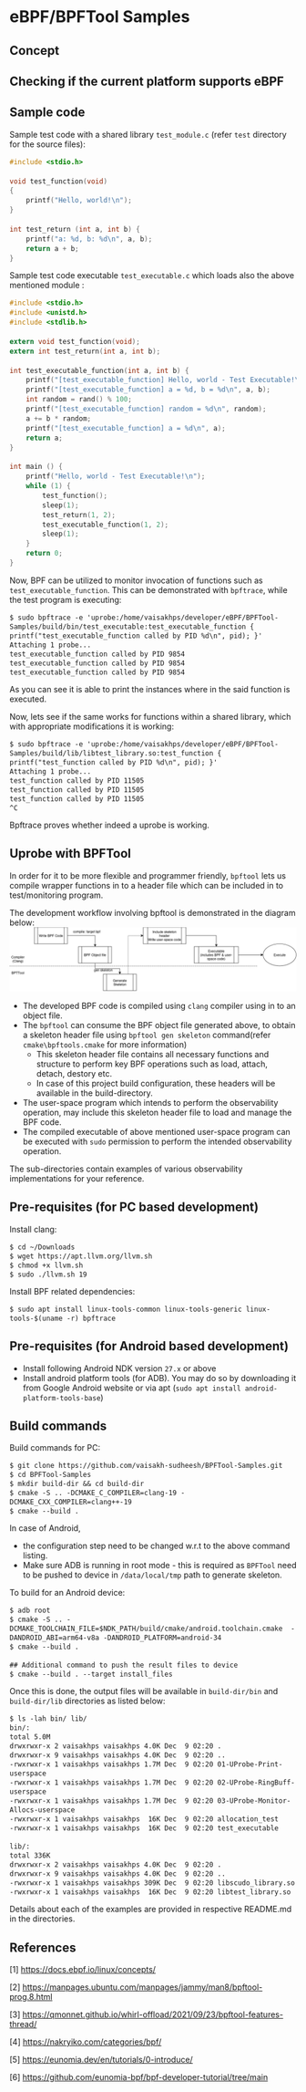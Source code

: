 # eBPF/BPFTool Samples

## Concept

## Checking if the current platform supports eBPF

## Sample code

Sample test code with a shared library `test_module.c` (refer `test` directory for the source files):

```c
#include <stdio.h>

void test_function(void)
{
    printf("Hello, world!\n");
}

int test_return (int a, int b) {
    printf("a: %d, b: %d\n", a, b);
    return a + b;
}
```

Sample test code executable `test_executable.c` which loads also the above mentioned module :

```c
#include <stdio.h>
#include <unistd.h>
#include <stdlib.h>

extern void test_function(void);
extern int test_return(int a, int b);

int test_executable_function(int a, int b) {
    printf("[test_executable_function] Hello, world - Test Executable!\n");
    printf("[test_executable_function] a = %d, b = %d\n", a, b);
    int random = rand() % 100;
    printf("[test_executable_function] random = %d\n", random);
    a += b * random;
    printf("[test_executable_function] a = %d\n", a);
    return a;
}

int main () {
    printf("Hello, world - Test Executable!\n");
    while (1) {
        test_function();
        sleep(1);
        test_return(1, 2);
        test_executable_function(1, 2);
        sleep(1);
    }
    return 0;
}
```

Now, BPF can be utilized to monitor invocation of functions such as `test_executable_function`. This can be demonstrated with `bpftrace`, while the test program is executing:

```shell
$ sudo bpftrace -e 'uprobe:/home/vaisakhps/developer/eBPF/BPFTool-Samples/build/bin/test_executable:test_executable_function { printf("test_executable_function called by PID %d\n", pid); }'
Attaching 1 probe...
test_executable_function called by PID 9854
test_executable_function called by PID 9854
test_executable_function called by PID 9854
```

As you can see it is able to print the instances where in the said function is executed.

Now, lets see if the same works for functions within a shared library, which with appropriate modifications it is working:

```shell
$ sudo bpftrace -e 'uprobe:/home/vaisakhps/developer/eBPF/BPFTool-Samples/build/lib/libtest_library.so:test_function { printf("test_function called by PID %d\n", pid); }'
Attaching 1 probe...
test_function called by PID 11505
test_function called by PID 11505
test_function called by PID 11505
^C

```

Bpftrace proves whether indeed a uprobe is working.

## Uprobe with BPFTool

In order for it to be more flexible and programmer friendly, `bpftool` lets us compile wrapper functions in to a header file which can be included in to test/monitoring program.

The development workflow involving bpftool is demonstrated in the diagram below:
![BPFTool development workflow](/docs/BPFTool.drawio.png)

- The developed BPF code is compiled using `clang` compiler using in to an object file.
- The `bpftool` can consume the BPF object file generated above, to obtain a skeleton header file using `bpftool gen skeleton` command(refer `cmake\bpftools.cmake` for more information)
   - This skeleton header file contains all necessary functions and structure to perform key BPF operations such as load, attach, detach, destory etc.
   - In case of this project build configuration, these headers will be available in the build-directory.
- The user-space program which intends to perform the observability operation, may include this skeleton header file to load and manage the BPF code.
- The compiled executable of above mentioned user-space program can be executed with `sudo` permission to perform the intended observability operation.

The sub-directories contain examples of various observability implementations for your reference.

## Pre-requisites (for PC based development)

Install clang:

```shell 
$ cd ~/Downloads
$ wget https://apt.llvm.org/llvm.sh
$ chmod +x llvm.sh
$ sudo ./llvm.sh 19
```

Install BPF related dependencies:

```shell
$ sudo apt install linux-tools-common linux-tools-generic linux-tools-$(uname -r) bpftrace
```

## Pre-requisites (for Android based development)

- Install following  Android NDK version `27.x` or above
- Install android platform tools (for ADB). You may do so by downloading it from Google Android website or via apt (`sudo apt install android-platform-tools-base`)

## Build commands

Build commands for PC:

```shell
$ git clone https://github.com/vaisakh-sudheesh/BPFTool-Samples.git
$ cd BPFTool-Samples
$ mkdir build-dir && cd build-dir
$ cmake -S .. -DCMAKE_C_COMPILER=clang-19 -DCMAKE_CXX_COMPILER=clang++-19
$ cmake --build .
```

In case of Android, 
- the configuration step need to be changed w.r.t to the above command listing.
- Make sure ADB is running in root mode - this is required as `BPFTool` need to be pushed to device in `/data/local/tmp` path to generate skeleton.

To build for an Android device:
```shell
$ adb root
$ cmake -S .. -DCMAKE_TOOLCHAIN_FILE=$NDK_PATH/build/cmake/android.toolchain.cmake  -DANDROID_ABI=arm64-v8a -DANDROID_PLATFORM=android-34
$ cmake --build . 

## Additional command to push the result files to device
$ cmake --build . --target install_files
```

Once this is done, the output files will be available in `build-dir/bin` and `build-dir/lib` directories as listed below:

```shell
$ ls -lah bin/ lib/
bin/:
total 5.0M
drwxrwxr-x 2 vaisakhps vaisakhps 4.0K Dec  9 02:20 .
drwxrwxr-x 9 vaisakhps vaisakhps 4.0K Dec  9 02:20 ..
-rwxrwxr-x 1 vaisakhps vaisakhps 1.7M Dec  9 02:20 01-UProbe-Print-userspace
-rwxrwxr-x 1 vaisakhps vaisakhps 1.7M Dec  9 02:20 02-UProbe-RingBuff-userspace
-rwxrwxr-x 1 vaisakhps vaisakhps 1.7M Dec  9 02:20 03-UProbe-Monitor-Allocs-userspace
-rwxrwxr-x 1 vaisakhps vaisakhps  16K Dec  9 02:20 allocation_test
-rwxrwxr-x 1 vaisakhps vaisakhps  16K Dec  9 02:20 test_executable

lib/:
total 336K
drwxrwxr-x 2 vaisakhps vaisakhps 4.0K Dec  9 02:20 .
drwxrwxr-x 9 vaisakhps vaisakhps 4.0K Dec  9 02:20 ..
-rwxrwxr-x 1 vaisakhps vaisakhps 309K Dec  9 02:20 libscudo_library.so
-rwxrwxr-x 1 vaisakhps vaisakhps  16K Dec  9 02:20 libtest_library.so

```

Details about each of the examples are provided in respective README.md in the directories.


## References

[1] https://docs.ebpf.io/linux/concepts/

[2] https://manpages.ubuntu.com/manpages/jammy/man8/bpftool-prog.8.html

[3] https://qmonnet.github.io/whirl-offload/2021/09/23/bpftool-features-thread/

[4] https://nakryiko.com/categories/bpf/

[5] https://eunomia.dev/en/tutorials/0-introduce/

[6] https://github.com/eunomia-bpf/bpf-developer-tutorial/tree/main







